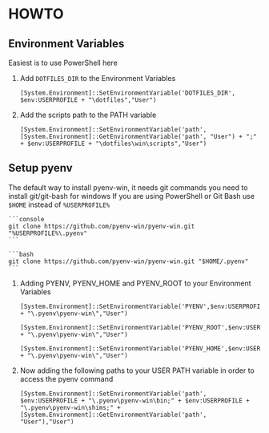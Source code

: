 # **HOWTO**

## **Environment Variables**

Easiest is to use PowerShell here

1. Add `DOTFILES_DIR` to the Environment Variables

   ```pwsh
   [System.Environment]::SetEnvironmentVariable('DOTFILES_DIR', $env:USERPROFILE + "\dotfiles","User")
   ```

2. Add the scripts path to the PATH variable

   ```pwsh
   [System.Environment]::SetEnvironmentVariable('path', [System.Environment]::GetEnvironmentVariable('path', "User") + ";" + $env:USERPROFILE + "\dotfiles\win\scripts","User")
   ```

## **Setup pyenv**

The default way to install pyenv-win, it needs git commands you need to install git/git-bash for windows
If you are using PowerShell or Git Bash use `$HOME` instead of `%USERPROFILE%`

    ```console
    git clone https://github.com/pyenv-win/pyenv-win.git "%USERPROFILE%\.pyenv"
    ```

    ```bash
    git clone https://github.com/pyenv-win/pyenv-win.git "$HOME/.pyenv"
    ```

1. Adding PYENV, PYENV_HOME and PYENV_ROOT to your Environment Variables

   ```pwsh
   [System.Environment]::SetEnvironmentVariable('PYENV',$env:USERPROFILE + "\.pyenv\pyenv-win\","User")

   [System.Environment]::SetEnvironmentVariable('PYENV_ROOT',$env:USERPROFILE + "\.pyenv\pyenv-win\","User")

   [System.Environment]::SetEnvironmentVariable('PYENV_HOME',$env:USERPROFILE + "\.pyenv\pyenv-win\","User")
   ```

2. Now adding the following paths to your USER PATH variable in order to access the pyenv command

   ```pwsh
   [System.Environment]::SetEnvironmentVariable('path', $env:USERPROFILE + "\.pyenv\pyenv-win\bin;" + $env:USERPROFILE + "\.pyenv\pyenv-win\shims;" + [System.Environment]::GetEnvironmentVariable('path', "User"),"User")
   ```

